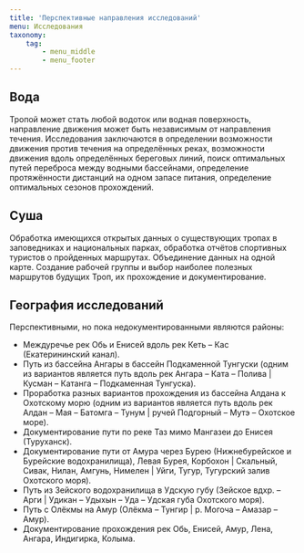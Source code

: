 ```yaml
---
title: 'Перспективные направления исследований'
menu: Исследования
taxonomy:
    tag:
        - menu_middle
        - menu_footer
---
```


## Вода

Тропой может стать любой водоток или водная поверхность, направление движения может быть независимым от направления течения. Исследования заключаются в определении возможности движения против течения на определённых реках, возможности движения вдоль определённых береговых линий, поиск оптимальных путей переброса между водными бассейнами, определение протяжённости дистанций на одном запасе питания, определение оптимальных сезонов прохождений.


## Суша

Обработка имеющихся открытых данных о существующих тропах в заповедниках и национальных парках, обработка отчётов спортивных туристов о пройденных маршрутах. Объединение данных на одной карте. Создание рабочей группы и выбор наиболее полезных маршрутов будущих Троп, их прохождение и документирование.


## География исследований

Перспективными, но пока недокументированными являются районы:

* Междуречье рек Обь и Енисей вдоль рек Кеть – Кас (Екатерининский канал).
* Путь из бассейна Ангары в бассейн Подкаменной Тунгуски (одним из вариантов является путь вдоль рек Ангара – Ката – Полива | Кусман – Катанга – Подкаменная Тунгуска).
* Проработка разных вариантов прохождения из бассейна Алдана к Охотскому морю (одним из вариантов является путь вдоль рек Алдан – Мая – Батомга – Тунум | ручей Подгорный – Мутэ – Охотское море).
* Документирование пути по реке Таз мимо Мангазеи до Енисея (Туруханск).
* Документирование пути от Амура через Бурею (Нижнебурейское и Бурейские водохранилища), Левая Бурея, Корбохон | Скальный, Сивак, Нилан, Амгунь, Нимелен | Уйги, Тугур, Тугурский залив Охотского моря).
* Путь из Зейского водохранилища в Удскую губу (Зейское вдхр. – Арги | Удикан – Удыхын – Уда – Удская губа Охотского моря).
* Путь с Олёкмы на Амур (Олёкма – Тунгир | р. Могоча – Амазар – Амур).
* Документирование прохождения рек Обь, Енисей, Амур, Лена, Ангара, Индигирка, Колыма.